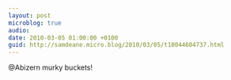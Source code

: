 ```yaml
---
layout: post
microblog: true
audio: 
date: 2010-03-05 01:00:00 +0100
guid: http://samdeane.micro.blog/2010/03/05/t10044604737.html
---
```

@Abizern murky buckets!

